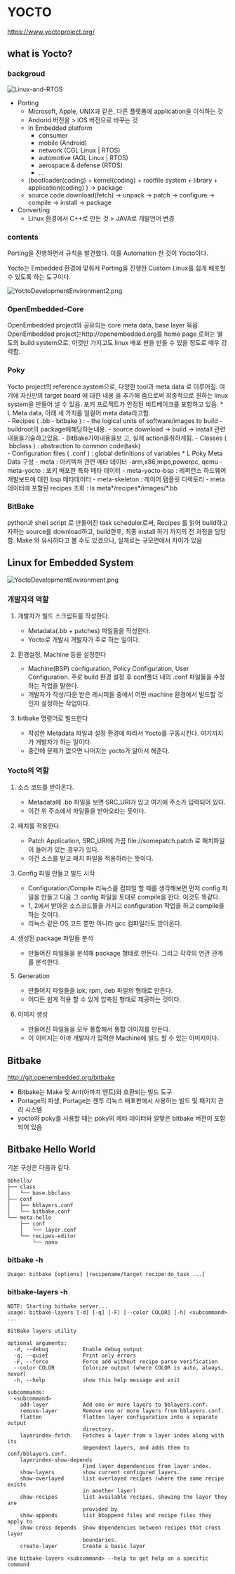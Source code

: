 # YOCTO

https://www.yoctoproject.org/

## what is Yocto?

### backgroud

![Linux-and-RTOS](https://github.com/comicom/microservices/blob/main/yocto/images/01_LinuxandRTOS.png)

* Porting
  * Microsoft, Apple, UNIX과 같은, 다른 플랫폼에 application을 이식하는 것
  * Andorid 버전을 > iOS 버전으로 바꾸는 것
  * In Embedded platform
    * consumer
    * mobile (Android)
    * network (CGL Linux | RTOS)
    * automotive (AGL Linux | RTOS)
    * aerospace & defense (RTOS)
    * ...
  * (bootloader(coding) + kernel(coding) + rootfile system + library + application(coding) ) → package
  * source code download(fetch) → unpack → patch → configure → compile → install → package
* Converting
  * Linux 환경에서 C++로 만든 것 > JAVA로 개발언어 변경

### contents

Porting을 진행하면서 규칙을 발견했다. 이를 Automation 한 것이 Yocto이다.

Yocto는 Embedded 환경에 맞춰서 Porting을 진행한 Custom Linux를 쉽게 배포할 수 있도록 하는 도구이다.

![YoctoDevelopmentEnvironment2.png](https://github.com/comicom/microservices/blob/main/yocto/images/02_YoctoDevelopmentEnvironment2.png)

### OpenEmbedded-Core
OpenEmbedded project와 공유되는 core meta data, base layer 묶음. OpenEmbedded project는http://openembedded.org를 home page 로하는 별도의 build system으로, 이것만 가지고도 linux 배포 판을 만들 수 있을 정도로 매우 강력함. 
 
### Poky
Yocto project의 reference system으로, 다양한 tool과 meta data 로 이루어짐. 여기에 자신만의 target board 에 대한 내용 을 추가해 줌으로써 최종적으로 원하는 linux system을 만들어 낼 수 있음. 포키 프로젝트가 안정된 비트베이크를 포함하고 있음. 
    * L Meta data, 아래 세 가지를 일컬어 meta data라고함.    
        - Recipes ( .bb - bitbake ) :
          - the logical units of software/images to build
          - buildroot의 package에해당하는내용.
          - source download -> build -> install 관련내용을기술하고있음.
          - BitBake가이내용을보 고, 실제 action을취하게됨.
        - Classes ( .bbclass ) : abstraction to common code(task)    
        - Configuration files ( .conf ) : global definitions of variables
    * L Poky Meta Data 구성
        - meta : 아키텍쳐 관련  메타 데이터 -arm,x86,mips,powerpc, qemu
        - meta-yocto : 포키 배포한 특화 메타 데이터
        - meta-yocto-bsp : 레퍼런스 하드웨어 개발보드에 대한 bsp 메타데이터
        - meta-skeleton : 레이어 탬플릿 디렉토리
        - meta 데이터에 포함된 recipes 조회 : ls meta*/recipes*/images/*.bb
 
### BitBake
python과 shell script 로 만들어진 task scheduler로써, Recipes 를 읽어 build하고자하는 source를 download하고, build한후, 최종 install 하기 까지의 전 과정을 담당함. Make 와 유사하다고 볼 수도 있겠으나, 실제로는 규모면에서 차이가 있음

## Linux for Embedded System

![YoctoDevelopmentEnvironment.png](https://github.com/comicom/microservices/blob/main/yocto/images/02_YoctoDevelopmentEnvironment.png)

### 개발자의 역할

1. 개발자가 빌드 스크립트를 작성한다. 
    - Metadata(.bb + patches) 파일들을 작성한다.
    - Yocto로 개발시 개발자가 주로 하는 일이다.

2. 환경설정, Machine 등을 설정한다
    - Machine(BSP) configuration, Policy Configuration, User Configuration. 주로 build 환경 설정 후 conf폴더 내의 .conf 파일들을 수정하는 작업을 말한다.
    - 개발자가 작성/다운 받은 레시피들 중에서 어떤 machine 환경에서 빌드할 것인지 설정하는 작업이다.

3. bitbake 명령어로 빌드한다
    - 작성한 Metadata 파일과 설정 환경에 따라서 Yocto를 구동시킨다. 여기까지가 개발자가 하는 일이다.
    - 중간에 문제가 없으면 나머지는 yocto가 알아서 해준다.

### Yocto의 역할

1. 소스 코드를 받아온다.
    - Metadata에 .bb 파일을 보면 SRC_URI가 있고 여기에 주소가 입력되어 있다.
    - 이건 위 주소에서 파일들을 받아오라는 뜻이다. 

2. 패치를 적용한다. 
    - Patch Application, SRC_URI에 가끔 file://somepatch.patch 로 패치파일이 들어가 있는 경우가 있다.
    - 이건 소스를 받고 패치 파일을 적용하라는 뜻이다. 

3. Config 파일 만들고 빌드 시작
    - Configuration/Compile 리눅스를 컴파일 할 때를 생각해보면 먼저 config 파일을 만들고 다음 그 config 파일을 토대로 compile을 한다. 이것도 똑같다.
    - 1, 2에서 받아온 소스코드들을 가지고 configuration 작업을 하고 compile을 하는 것이다. 
    - 리눅스 같은 OS 코드 뿐만 아니라 gcc 컴파일러도 받아온다.

4. 생성된 package 파일들 분석
    - 만들어진 파일들을 분석해 package 형태로 만든다. 그리고 각각의 연관 관계를 분석한다.

5. Generation
    - 만들어지 파일들을 ipk, rpm, deb 파일의 형태로 만든다.
    - 어디든 쉽게 적용 할 수 있게 압축된 형태로 제공하는 것이다.

6. 이미지 생성
    - 만들어진 파일들을 모두 통합해서 통합 이미지를 만든다.
    - 이 이미지는 아까 개발자가 입력한 Machine에 빌드 할 수 있는 이미지이다.

## Bitbake

http://git.openembedded.org/bitbake

* Bitbake는 Make 및 Ant(아파치 엔트)와 호환되는 빌드 도구
* Portage의 파생, Portage는 젠투 리눅스 배포판에서 사용하는 빌드 및 패키지 관리 시스템
* yocto의 poky를 사용할 때는 poky의 메타 데이터와 알맞은 bitbake 버전이 포함되어 있음

## Bitbake Hello World

기본 구성은 다음과 같다.

```
bbhello/
├── class
│   └── base.bbclass
├── conf
│   ├── bblayers.conf
│   └── bitbake.conf
└── meta-hello
    ├── conf
    │   └── layer.conf
    └── recipes-editor
        └── nano
```


### bitbake -h
```
Usage: bitbake [options] [recipename/target recipe:do_task ...]
```

### bitbake-layers -h
```
NOTE: Starting bitbake server...
usage: bitbake-layers [-d] [-q] [-F] [--color COLOR] [-h] <subcommand> ...

BitBake layers utility

optional arguments:
  -d, --debug           Enable debug output
  -q, --quiet           Print only errors
  -F, --force           Force add without recipe parse verification
  --color COLOR         Colorize output (where COLOR is auto, always, never)
  -h, --help            show this help message and exit

subcommands:
  <subcommand>
    add-layer           Add one or more layers to bblayers.conf.
    remove-layer        Remove one or more layers from bblayers.conf.
    flatten             flatten layer configuration into a separate output
                        directory.
    layerindex-fetch    Fetches a layer from a layer index along with its
                        dependent layers, and adds them to conf/bblayers.conf.
    layerindex-show-depends
                        Find layer dependencies from layer index.
    show-layers         show current configured layers.
    show-overlayed      list overlayed recipes (where the same recipe exists
                        in another layer)
    show-recipes        list available recipes, showing the layer they are
                        provided by
    show-appends        list bbappend files and recipe files they apply to
    show-cross-depends  Show dependencies between recipes that cross layer
                        boundaries.
    create-layer        Create a basic layer

Use bitbake-layers <subcommand> --help to get help on a specific command
```



